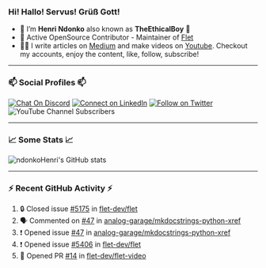 ### Hi! Hallo! Servus! Grüß Gott!

- 🙂  I’m **Henri Ndonko** also known as **TheEthicalBoy** 👾
- 🚀  Active OpenSource Contributor - Maintainer of [Flet](https://github.com/flet-dev/flet) 
- 👨‍🏫  I write articles on [Medium](https://ndonkohenri.medium.com/) and make videos on [Youtube](https://youtube.com/@ndonkoHenri). Checkout my accounts, enjoy the content, like, follow, subscribe!

---

### 📫 Social Profiles 📫

[![Chat On Discord](https://img.shields.io/badge/--discord?label=Username=the_ethical_boy&logo=Discord&style=social)](https://github.com/ndonkoHenri) 
[![Connect on LinkedIn](https://img.shields.io/badge/--linkedin?label=LinkedIn&logo=LinkedIn&style=social)](https://www.linkedin.com/in/ndonkohenri) 
[![Follow on Twitter](https://img.shields.io/badge/--twitter?label=Twitter&logo=Twitter&style=social)](https://twitter.com/ndonkoHenri)
![YouTube Channel Subscribers](https://img.shields.io/youtube/channel/subscribers/UC2j9sVx0O7M8CebjMtyCuNQ?style=social&label=Youtube&link=https%3A%2F%2Fyoutube.com%2F%40ndonkoHenri)

---

### 📈 Some Stats 📈

<!-- <a href="https://github.com/ndonkoHenri">
<img src="https://github.com/ndonkoHenri/github-stats/blob/master/generated/overview.svg#gh-dark-mode-only" />
<img src="https://github.com/ndonkoHenri/github-stats/blob/master/generated/languages.svg#gh-dark-mode-only" />
<img src="https://github.com/ndonkoHenri/github-stats/blob/master/generated/overview.svg#gh-light-mode-only" />
<img src="https://github.com/ndonkoHenri/github-stats/blob/master/generated/languages.svg#gh-light-mode-only" />
</a> -->

<!-- ![ndonkoHenri's GitHub stats](https://github-readme-stats.vercel.app/api?username=ndonkoHenri&show_icons=true) -->

![ndonkoHenri's GitHub stats](https://github-readme-stats.vercel.app/api?username=ndonkoHenri&theme=tokyonight&show_icons=true&title_color=fff&text_color=fff)

<!-- [![Top Langs](https://github-readme-stats.vercel.app/api/top-langs/?username=ndonkoHenri)](https://github.com/ndonkoHenri/github-readme-stats) -->

---

### :zap: Recent GitHub Activity :zap:

<!--START_SECTION:activity-->
1. 🔒 Closed issue [#5175](https://github.com/flet-dev/flet/issues/5175) in [flet-dev/flet](https://github.com/flet-dev/flet)
2. 🗣 Commented on [#47](https://github.com/analog-garage/mkdocstrings-python-xref/issues/47#issuecomment-3022750744) in [analog-garage/mkdocstrings-python-xref](https://github.com/analog-garage/mkdocstrings-python-xref)
3. ❗ Opened issue [#47](https://github.com/analog-garage/mkdocstrings-python-xref/issues/47) in [analog-garage/mkdocstrings-python-xref](https://github.com/analog-garage/mkdocstrings-python-xref)
4. ❗ Opened issue [#5406](https://github.com/flet-dev/flet/issues/5406) in [flet-dev/flet](https://github.com/flet-dev/flet)
5. 💪 Opened PR [#14](https://github.com/flet-dev/flet-video/pull/14) in [flet-dev/flet-video](https://github.com/flet-dev/flet-video)
<!--END_SECTION:activity-->
